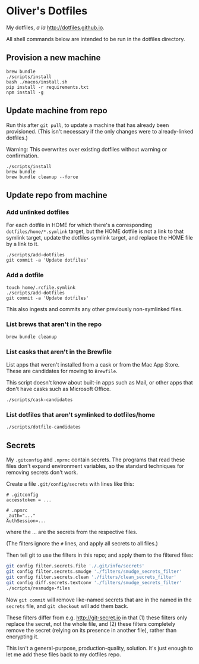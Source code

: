 # Oliver's Dotfiles

My dotfiles, _a la_ <http://dotfiles.github.io>.

All shell commands below are intended to be run in the dotfiles directory.

## Provision a new machine

```shell
brew bundle
./scripts/install
bash ./macos/install.sh
pip install -r requirements.txt
npm install -g
```

## Update machine from repo

Run this after `git pull`, to update a machine that has already been provisioned.
(This isn't necessary if the only changes were to already-linked dotfiles.)

Warning: This overwrites over existing dotfiles without warning or confirmation.

```shell
./scripts/install
brew bundle
brew bundle cleanup --force
```

## Update repo from machine

### Add unlinked dotfiles

For each dotfile in HOME for which there's a corresponding `dotfiles/home/*.symlink` target, but the HOME dotfile is not a
link to that symlink target, update the dotfiles symlink target, and replace the HOME file
by a link to it.

```shell
./scripts/add-dotfiles
git commit -a 'Update dotfiles'
```

### Add a dotfile

```shell
touch home/.rcfile.symlink
./scripts/add-dotfiles
git commit -a 'Update dotfiles'
```

This also ingests and commits any other previously non-symlinked files.

### List brews that aren't in the repo

```shell
brew bundle cleanup
```

### List casks that aren't in the Brewfile

List apps that weren't installed from a cask or from the Mac App Store.
These are candidates for moving to `Brewfile`.

This script doesn't know about built-in apps such as Mail, or other apps
that don't have casks such as Microsoft Office.

```shell
./scripts/cask-candidates
```

### List dotfiles that aren't symlinked to dotfiles/home

```shell
./scripts/dotfile-candidates
```

## Secrets

My `.gitconfig` and `.nprmc` contain secrets. The programs that read these files don't expand environment variables, so the standard techniques for removing secrets don't work.

Create a file `.git/config/secrets` with lines like this:

    # .gitconfig
    accesstoken = ...

    # .npmrc
    _auth="..."
    AuthSession=...

where the ... are the secrets from the respective files.

(The filters ignore the `#` lines, and apply all secrets to all files.)

Then tell git to use the filters in this repo; and apply them to the filtered files:

```bash
git config filter.secrets.file './.git/info/secrets'
git config filter.secrets.smudge './filters/smudge_secrets_filter'
git config filter.secrets.clean './filters/clean_secrets_filter'
git config diff.secrets.textconv './filters/smudge_secrets_filter'
./scripts/resmudge-files
```

Now `git commit` will remove like-named secrets that are in the named in the `secrets` file, and `git checkout` will add them back.

These filters differ from e.g. <http://git-secret.io> in that (1) these filters only replace the secret, not the whole file, and (2) these filters completely remove the secret (relying on its presence in another file), rather than encrypting it.

This isn't a general-purpose, production-quality, solution.
It's just enough to let me add these files back to my dotfiles repo.

